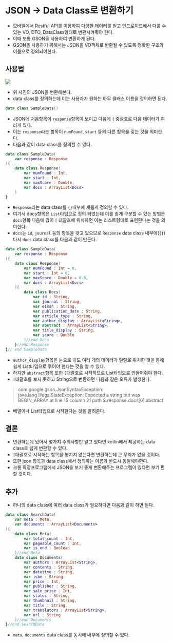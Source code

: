 # JSON -> Data Class로 변환하기

- 모바일에서 Restful API를 이용하여 다양한 데이터를 받고 안드로이드에서 다룰 수 있는 VO, DTO, DataClass형태로 변환시켜줘야 한다.
- 이때 보통 GSON을 사용하여 변환하게 된다.
- GSON을 사용하기 위해서는 JSON을 VO객체로 반환될 수 있도록 정확한 구조와 이름으로 정의되야한다.

## 사용법

<div><img src="https://user-images.githubusercontent.com/58923717/108966713-dc329400-76c1-11eb-9f1d-a5cd8cea6ba7.JPG"</div>

- 위 사진의 JSON을 변환해본다.
- data class를 정의하는데 이는 사용자가 원하는 아무 클래스 이름을 정의하면 된다.

```kotlin
data class SampleData()
```

- JSON에 처음항목이 `response`항목이 보이고 다음에 `{` 중괄호로 다음 데이터가 여러개 있다.
- 이는 `response`라는 항목이 `numFound`, `start` 등의 다른 항목을 갖는 것을 의미한다.
- 다음과 같이 data class를 정의할 수 있다.

```kotlin
data class SampleData(
    var response : Response
){
    data class Response(
        var numFound : Int,
        var start : Int,
        var maxScore : Double,
        var docs : ArrayList<Docs>
    )
}
```

- `Response`라는 data class를 `{}`내부에 새롭게 정의할 수 있다.
- 여기서 docs항목은 `List`타입으로 정의 되었는데 이를 쉽게 구분할 수 있는 방법은 `docs`항목 다음에 값이 `[` 대괄호에 위치하면 이는 리스트형태로 표현된다는 것을 의미한다.
- `docs`는 `id`, `journal` 등의 항목을 갖고 있으므로 `Response` data class 내부에(`{}`) 다시 `docs` data class를 다음과 같이 만든다.

```kotlin
data class SampleData(
    var response : Response
){
    data class Response(
        var numFound : Int = 0,
        var start : Int = 0,
        var maxScore : Double = 0.0,
        var docs : ArrayList<Docs>
    ){
        data class Docs(
            var id : String,
            var journal : String,
            var eissn : String,
            var publication_date : String,
            var article_type : String,
            var author_display : ArrayList<String>,
            var abstract : ArrayList<String>,
            var title_display : String,
            var score : Double
        )//end Docs
    }//end Response
}// end SampleData
```

- `author_display`항목은 눈으로 봐도 여러 개의 데이터가 일렬로 위치한 것을 통해 쉽게 List타입으로 묶어야 한다는 것을 알 수 있다.
- 하지만 `abstract`항목 또한 `[`대괄호로 시작하므로 List타입으로 만들어줘야 한다.
- `[`대괄호를 보지 못하고 String으로 변환하면 다음과 같은 오류가 발생한다.

> com.google.gson.JsonSyntaxException: java.lang.IllegalStateException: Expected a string but was BEGIN_ARRAY at line 15 column 21 path $.response.docs[0].abstract

- 배열이나 List타입으로 시작한다는 것을 알려준다.

## 결론

- 변환하는데 있어서 몇가지 주의사항만 알고 있다면 kotlin에서 제공하는 data class로 쉽게 변환할 수 있다.
- `[`대괄호로 시작하는 항목을 놓치지 않는다면 변환하는데 큰 무리가 없을 것이다.
- 또한 json 항목과 data class에서 정의하는 이름과 반드시 동일해야한다.
- 크롬 확장프로그램에서 JSON을 보기 좋게 변환해주는 프로그램이 있다면 보기 편할 것이다.

## 추가

- 하나의 data class에 여러 data class가 필요하다면 다음과 같이 하면 된다.

```kotlin
data class SearchData(
    var meta : Meta,
    var documents : ArrayList<Documents>
){
    data class Meta(
        var total_count : Int,
        var pageable_count : Int,
        var is_end : Boolean
    )//end Meta
    data class Documents(
        var authors : ArrayList<String>,
        var contents : String,
        var datetime : String,
        var isbn : String,
        var price : Int,
        var publisher : String,
        var sale_price : Int,
        var status : String,
        var thumbnail : String,
        var title : String,
        var translators : ArrayList<String>,
        var url : String
    )//end Documents
}//end SearchData
```

- `meta`, `documents` data class를 동시애 내부에 정의할 수 있다.

